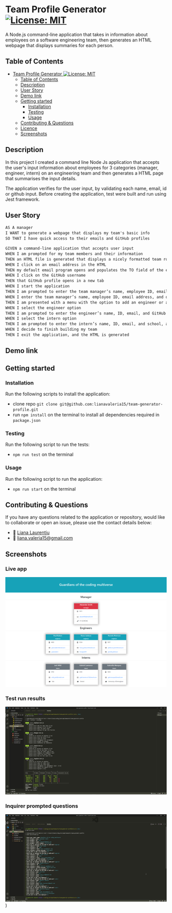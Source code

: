 # Team Profile Generator [![License: MIT](https://img.shields.io/badge/License-MIT-yellow.svg)](https://opensource.org/licenses/MIT)

A Node.js command-line application that takes in information about employees on a software engineering team, then generates an HTML webpage that displays summaries for each person.

## Table of Contents

- [Team Profile Generator ![License: MIT](https://opensource.org/licenses/MIT)](#team-profile-generator-)
  - [Table of Contents](#table-of-contents)
  - [Description](#description)
  - [User Story](#user-story)
  - [Demo link](#demo-link)
  - [Getting started](#getting-started)
    - [Installation](#installation)
    - [Testing](#testing)
    - [Usage](#usage)
  - [Contributing & Questions](#contributing--questions)
  - [Licence](#licence)
  - [Screenshots](#screenshots)

## Description

In this project I created a command line Node Js application that accepts the user's input information about employees for 3 categories (manager, engineer, intern) on an engineering team and then generates a HTML page that summarises the input details.

The application verifies for the user input, by validating each name, email, id or github input. Before creating the application, test were built and run using Jest framework.

## User Story

```md
AS A manager
I WANT to generate a webpage that displays my team's basic info
SO THAT I have quick access to their emails and GitHub profiles
```

```md
GIVEN a command-line application that accepts user input
WHEN I am prompted for my team members and their information
THEN an HTML file is generated that displays a nicely formatted team roster based on user input
WHEN I click on an email address in the HTML
THEN my default email program opens and populates the TO field of the email with the address
WHEN I click on the GitHub username
THEN that GitHub profile opens in a new tab
WHEN I start the application
THEN I am prompted to enter the team manager’s name, employee ID, email address, and office number
WHEN I enter the team manager’s name, employee ID, email address, and office number
THEN I am presented with a menu with the option to add an engineer or an intern or to finish building my team
WHEN I select the engineer option
THEN I am prompted to enter the engineer’s name, ID, email, and GitHub username, and I am taken back to the menu
WHEN I select the intern option
THEN I am prompted to enter the intern’s name, ID, email, and school, and I am taken back to the menu
WHEN I decide to finish building my team
THEN I exit the application, and the HTML is generated
```

## Demo link

## Getting started

### Installation

Run the following scripts to install the application:

- clone repo `git clone git@github.com:lianavaleria15/team-generator-profile.git`
- run `npm install` on the terminal to install all dependencies required in `package.json`

### Testing

Run the following script to run the tests:

- `npm run test` on the terminal

### Usage

Run the following script to run the application:

- `npm run start` on the terminal

## Contributing & Questions

If you have any questions related to the application or repository, would like to collaborate or open an issue, please use the contact details below:

- 👩 [Liana Laurentiu](https://github.com/lianavaleria15)
- 📧 [liana.valeria15@gmail.com](mailto:liana.valeria15@gmail.com)

## Screenshots

### Live app

![Screenshot of live generated html with manager engineer and intern cards](dist/assets/live-app.png)

### Test run results

![Screenshot with all tests passed for employee, engineer, manager and intern classes](dist/assets/tests.jpg)

### Inquirer prompted questions

![Screenshot with all questions prompted on the command line using inquirer](dist/assets/inquirer-questions.jpg))

